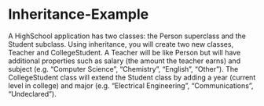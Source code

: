 # Inheritance-Example
 A HighSchool application has two classes: the Person superclass and the Student subclass. Using inheritance, you will create two new classes, Teacher and CollegeStudent. A Teacher will be like Person but will have additional properties such as salary (the amount the teacher earns) and subject (e.g. “Computer Science”, “Chemistry”,  “English”, “Other”). The CollegeStudent class will extend the Student class by adding a year (current level in college) and major (e.g. “Electrical Engineering”, “Communications”, “Undeclared”).
